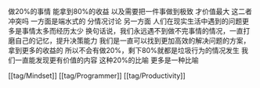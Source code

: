 做20%的事情 能拿到80%的收益 以及需要把一件事做到极致 才价值最大 这二者冲突吗
一方面是端水式的 分情况讨论
另一方面 人们在现实生活中遇到的问题更多是事情太多而经历太少 换句话说，我们永远遇不到做不完事情的情况，一直打磨自己的记忆，提升决策能力 我们是一直可以找到更加高效的解决问题的方案，拿到更多的收益的 所以不会有做20%，剩下80%就都是垃圾行为的情况发生 我们一直能发现更有价值的内容 这种20%的比喻 更多是一种比喻

[[tag/Mindset]] [[tag/Programmer]] [[tag/Productivity]]